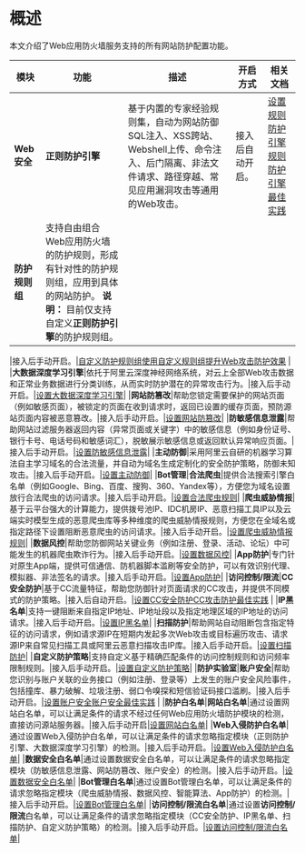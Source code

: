 # 概述

本文介绍了Web应用防火墙服务支持的所有网站防护配置功能。

|模块|功能|描述|开启方式|相关文档|
|--|--|--|----|----|
|**Web安全**|**正则防护引擎**|基于内置的专家经验规则集，自动为网站防御SQL注入、XSS跨站、Webshell上传、命令注入、后门隔离、非法文件请求、路径穿越、常见应用漏洞攻击等通用的Web攻击。|接入后自动开启。|[设置规则防护引擎](/cn.zh-CN/网站防护配置/Web安全/设置规则防护引擎.md)[规则防护引擎最佳实践](t15589.md#) |
|**防护规则组**|支持自由组合Web应用防火墙的防护规则，形成有针对性的防护规则组，应用到具体的网站防护。 **说明：** 目前仅支持自定义**正则防护引擎**的防护规则组。

|接入后手动开启。|[自定义防护规则组](/cn.zh-CN/网站防护配置/自定义防护规则组.md)[使用自定义规则组提升Web攻击防护效果](t78570.md#) |
|**大数据深度学习引擎**|依托于阿里云深度神经网络系统，对云上全部Web攻击数据和正常业务数据进行分类训练，从而实时防护潜在的异常攻击行为。|接入后手动开启。|[设置大数据深度学习引擎](/cn.zh-CN/网站防护配置/Web安全/设置大数据深度学习引擎.md)|
|**网站防篡改**|帮助您锁定需要保护的网站页面（例如敏感页面），被锁定的页面在收到请求时，返回已设置的缓存页面，预防源站页面内容被恶意篡改。|接入后手动开启。|[设置网站防篡改](/cn.zh-CN/网站防护配置/Web安全/设置网站防篡改.md)|
|**防敏感信息泄露**|帮助网站过滤服务器返回内容（异常页面或关键字）中的敏感信息（例如身份证号、银行卡号、电话号码和敏感词汇），脱敏展示敏感信息或返回默认异常响应页面。|接入后手动开启。|[设置防敏感信息泄露](/cn.zh-CN/网站防护配置/Web安全/设置防敏感信息泄露.md)|
|**主动防御**|采用阿里云自研的机器学习算法自主学习域名的合法流量，并自动为域名生成定制化的安全防护策略，防御未知攻击。|接入后手动开启。|[设置主动防御](/cn.zh-CN/网站防护配置/Web安全/设置主动防御.md)|
|**Bot管理**|**合法爬虫**|提供合法搜索引擎白名单（例如Google、Bing、百度、搜狗、360、Yandex等），方便您为域名设置放行合法爬虫的访问请求。|接入后手动开启。|[设置合法爬虫规则](/cn.zh-CN/网站防护配置/Bot管理/设置合法爬虫规则.md)|
|**爬虫威胁情报**|基于云平台强大的计算能力，提供拨号池IP、IDC机房IP、恶意扫描工具IP以及云端实时模型生成的恶意爬虫库等多种维度的爬虫威胁情报规则，方便您在全域名或指定路径下设置阻断恶意爬虫的访问请求。|接入后手动开启。|[设置爬虫威胁情报规则](/cn.zh-CN/网站防护配置/Bot管理/设置爬虫威胁情报规则.md)|
|**数据风控**|帮助您防御网站关键业务（例如注册、登录、活动、论坛）中可能发生的机器爬虫欺诈行为。|接入后手动开启。|[设置数据风控](/cn.zh-CN/网站防护配置/Bot管理/设置数据风控.md)|
|**App防护**|专门针对原生App端，提供可信通信、防机器脚本滥刷等安全防护，可以有效识别代理、模拟器、非法签名的请求。|接入后手动开启。|[设置App防护](/cn.zh-CN/网站防护配置/Bot管理/App防护/设置App防护.md)|
|**访问控制/限流**|**CC安全防护**|基于CC流量特征，帮助您防御针对页面请求的CC攻击，并提供不同模式的防护策略。|接入后自动开启。|[设置CC安全防护](/cn.zh-CN/网站防护配置/访问控制/限流/设置CC安全防护.md)[CC攻击防护最佳实践](t81368.md#) |
|**IP黑名单**|支持一键阻断来自指定IP地址、IP地址段以及指定地理区域的IP地址的访问请求。|接入后手动开启。|[设置IP黑名单](/cn.zh-CN/网站防护配置/访问控制/限流/设置IP黑名单.md)|
|**扫描防护**|帮助网站自动阻断包含指定特征的访问请求，例如请求源IP在短期内发起多次Web攻击或目标遍历攻击、请求源IP来自常见扫描工具或阿里云恶意扫描攻击IP库。|接入后手动开启。|[设置扫描防护](/cn.zh-CN/网站防护配置/访问控制/限流/设置扫描防护.md)|
|**自定义防护策略**|支持自定义基于精确匹配条件的访问控制规则和访问频率限制规则。|接入后手动开启。|[设置自定义防护策略](/cn.zh-CN/网站防护配置/访问控制/限流/设置自定义防护策略.md)|
|**防护实验室**|**账户安全**|帮助您识别与账户关联的业务接口（例如注册、登录等）上发生的账户安全风险事件，包括撞库、暴力破解、垃圾注册、弱口令嗅探和短信验证码接口滥刷。|接入后手动开启。|[设置账户安全](/cn.zh-CN/防护实验室/设置账户安全.md)[账户安全最佳实践](t1840545.md#) |
|**防护白名单**|**网站白名单**|通过设置网站白名单，可以让满足条件的请求不经过任何Web应用防火墙防护模块的检测，直接访问源站服务器。|接入后手动开启|[设置网站白名单](/cn.zh-CN/网站防护配置/防护白名单/设置网站白名单.md)|
|**Web入侵防护白名单**|通过设置Web入侵防护白名单，可以让满足条件的请求忽略指定模块（正则防护引擎、大数据深度学习引擎）的检测。|接入后手动开启。|[设置Web入侵防护白名单](/cn.zh-CN/网站防护配置/防护白名单/设置Web入侵防护白名单.md)|
|**数据安全白名单**|通过设置数据安全白名单，可以让满足条件的请求忽略指定模块（防敏感信息泄露、网站防篡改、账户安全）的检测。|接入后手动开启。|[设置数据安全白名单](/cn.zh-CN/网站防护配置/防护白名单/设置数据安全白名单.md)|
|**Bot管理白名单**|通过设置Bot管理白名单，可以让满足条件的请求忽略指定模块（爬虫威胁情报、数据风控、智能算法、App防护）的检测。|接入后手动开启。|[设置Bot管理白名单](/cn.zh-CN/网站防护配置/防护白名单/设置Bot管理白名单.md)|
|**访问控制/限流白名单**|通过设置**访问控制/限流**白名单，可以让满足条件的请求忽略指定模块（CC安全防护、IP黑名单、扫描防护、自定义防护策略）的检测。|接入后手动开启。|[设置访问控制/限流白名单](/cn.zh-CN/网站防护配置/防护白名单/设置访问控制/限流白名单.md)|


